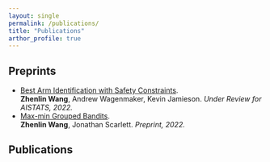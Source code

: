 ```yaml
---
layout: single
permalink: /publications/
title: "Publications"
arthor_profile: true
---
```


## Preprints
- [Best Arm Identification with Safety Constraints](https://arxiv.org/abs/2111.12151). <br/>
  __Zhenlin Wang__, Andrew Wagenmaker, Kevin Jamieson. *Under Review for AISTATS, 2022.*
- [Max-min Grouped Bandits](https://arxiv.org/abs/2111.08862). <br/>
  __Zhenlin Wang__, Jonathan Scarlett. *Preprint, 2022.*

## Publications